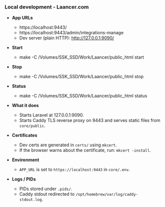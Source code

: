 ### Local development - Laancer.com

- **App URLs**
  - https://localhost:9443/
  - https://localhost:9443/admin/integrations-manage
  - Dev server (plain HTTP): http://127.0.0.1:9090/

- **Start**
  - make -C /Volumes/SSK_SSD/Work/Laancer/public_html start

- **Stop**
  - make -C /Volumes/SSK_SSD/Work/Laancer/public_html stop

- **Status**
  - make -C /Volumes/SSK_SSD/Work/Laancer/public_html status

- **What it does**
  - Starts Laravel at 127.0.0.1:9090.
  - Starts Caddy TLS reverse proxy on 9443 and serves static files from `core/public`.

- **Certificates**
  - Dev certs are generated in `certs/` using `mkcert`.
  - If the browser warns about the certificate, run: `mkcert -install`.

- **Environment**
  - `APP_URL` is set to `https://localhost:9443` in `core/.env`.

- **Logs / PIDs**
  - PIDs stored under `.pids/`.
  - Caddy stdout redirected to `/opt/homebrew/var/log/caddy-stdout.log`.
